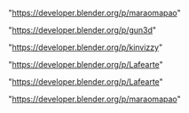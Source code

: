 "https://developer.blender.org/p/maraomapao"

"https://developer.blender.org/p/gun3d"

"https://developer.blender.org/p/kinvizzy"

"https://developer.blender.org/p/Lafearte"

 
"https://developer.blender.org/p/Lafearte"


"https://developer.blender.org/p/maraomapao"


 
